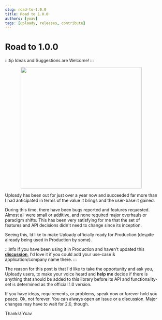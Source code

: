 ```yaml
---
slug: road-to-1.0.0
title: Road to 1.0.0
authors: [yoav]
tags: [uploady, releases, contribute]
---
```


# Road to 1.0.0

:::tip
Ideas and Suggestions are Welcome! 
:::

<p align="center">
<img src="https://user-images.githubusercontent.com/1102278/121705511-5fdf8780-cadd-11eb-9b6e-afc219ebd6f7.png" height="400"/>
</p>

Uploady has been out for just over a year now and succeeded far more than I had anticipated in terms of the value it brings and the user-base it gained.

<!-- truncate -->

During this time, there have been bugs reported and  features requested. Almost all were small or additive, and none required major overhauls or paradigm shifts. This has been very satisfying for me that the set of features and API decisions didn't need to change since its inception.

Seeing this, Id like to make Uploady officially ready for Production (despite already being used in Production by some).

:::info
If you have been using it in Production and haven't updated this **[discussion](https://github.com/rpldy/react-uploady/discussions/131)**, I'd love it if you could add your use-case & application/company name there.
:::


The reason for this post is that I'd like to take the opportunity and ask you, Uploady users, to make your voice heard and **help me** decide if there is anything that should be added to this library before its API and functionality-set is determined as the official 1.0 version.

If you have ideas, requirements, or problems, speak now or forever hold you peace. Ok, not forever. You can always open an issue or a discussion. Major changes may have to wait for 2.0, though.

Thanks!
Yoav

